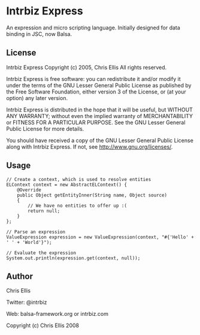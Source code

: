 Intrbiz Express
===============
An expression and micro scripting language.  Initially designed for data binding 
in JSC, now Balsa.


License
-------
Intrbiz Express
Copyright (c) 2005, Chris Ellis
All rights reserved.

Intrbiz Express is free software: you can redistribute it and/or modify
it under the terms of the GNU Lesser General Public License as published by
the Free Software Foundation, either version 3 of the License, or
(at your option) any later version.

Intrbiz Express is distributed in the hope that it will be useful,
but WITHOUT ANY WARRANTY; without even the implied warranty of
MERCHANTABILITY or FITNESS FOR A PARTICULAR PURPOSE.  See the
GNU Lesser General Public License for more details.

You should have received a copy of the GNU Lesser General Public License
along with Intrbiz Express.  If not, see <http://www.gnu.org/licenses/>.


Usage
-----

	// Create a context, which is used to resolve entities
	ELContext context = new AbstractELContext() {
		@Override
		public Object getEntityInner(String name, Object source)
		{
			// We have no entities to offer up :(
			return null;
		}
	};

	// Parse an expression
	ValueExpression expression = new ValueExpression(context, "#{'Hello' + ' ' + 'World'}");

	// Evaluate the expression
	System.out.println(expression.get(context, null));


Author
------
Chris Ellis

Twitter: @intrbiz

Web: balsa-framework.org or intrbiz.com

Copyright (c) Chris Ellis 2008